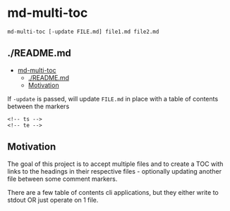 # md-multi-toc

```
md-multi-toc [-update FILE.md] file1.md file2.md
```

<!-- ts -->
## ./README.md
* [md-multi-toc](./README.md#md-multi-toc)
    * [./README.md](./README.md#readme-md)
    * [Motivation](./README.md#motivation)
<!-- te -->

If `-update` is passed, will update `FILE.md` in place with a table of contents
between the markers

```
<!-- ts -->
<!-- te -->
```

## Motivation

The goal of this project is to accept multiple files and to create a TOC with links to the headings in their respective files - optionally updating another file between some comment markers.

There are a few table of contents cli applications, but they either write to stdout OR just operate on 1 file.
